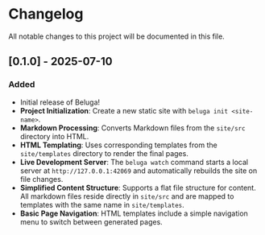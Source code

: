 # Changelog

All notable changes to this project will be documented in this file.

## [0.1.0] - 2025-07-10

### Added

- Initial release of Beluga!
- **Project Initialization**: Create a new static site with `beluga init <site-name>`.
- **Markdown Processing**: Converts Markdown files from the `site/src` directory into HTML.
- **HTML Templating**: Uses corresponding templates from the `site/templates` directory to render the final pages.
- **Live Development Server**: The `beluga watch` command starts a local server at `http://127.0.0.1:42069` and automatically rebuilds the site on file changes.
- **Simplified Content Structure**: Supports a flat file structure for content. All markdown files reside directly in `site/src` and are mapped to templates with the same name in `site/templates`.
- **Basic Page Navigation**: HTML templates include a simple navigation menu to switch between generated pages.
